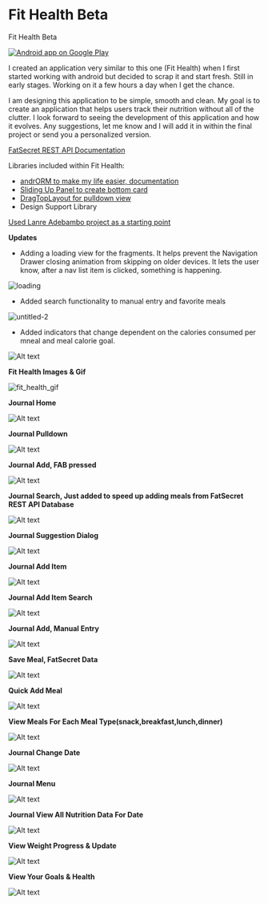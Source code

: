 # Fit Health Beta
Fit Health Beta

<a href="https://play.google.com/store/apps/details?id=com.eugene.fithealthmaingit">
  <img alt="Android app on Google Play"
       src="https://developer.android.com/images/brand/en_app_rgb_wo_60.png" />
</a>

I created an application very similar to this one (Fit Health) when I first started working with android but decided to scrap it and start fresh. Still in early stages. Working on it a few hours a day when I get the chance.  

I am designing this application to be simple, smooth and clean.  My goal is to create an application that helps users track their nutrition without all of the clutter.  I look forward to seeing the development of this application and how it evolves. Any suggestions, let me know and I will add it in within the final project or send you a personalized version. 
 
[FatSecret REST API Documentation ](http://platform.fatsecret.com/api/Default.aspx?screen=rapih) 

Libraries included within Fit Health:
- [andrORM to make my life easier, documentation](http://androrm.com/) 
- [Sliding Up Panel to create bottom card](https://github.com/umano/AndroidSlidingUpPanel) 
- [DragTopLayout for pulldown view](https://github.com/chenupt/DragTopLayout) 
- Design Support Library


[Used Lanre Adebambo project as a starting point](https://github.com/lanre-ade/Calorie-Tracker) 

**Updates**
- Adding a loading view for the fragments. It helps prevent the Navigation Drawer closing animation from skipping on older devices. It lets the user know, after a nav list item is clicked, something is happening.

![loading](https://cloud.githubusercontent.com/assets/7454787/8195910/31c1311e-1454-11e5-9b1e-9aa57c475363.gif)

- Added search functionality to manual entry and favorite meals

![untitled-2](https://cloud.githubusercontent.com/assets/7454787/8196157/c4d2e1d0-1456-11e5-9dc5-797ee131d7b3.gif)

- Added indicators that change dependent on the calories consumed per mneal and meal calorie goal. 

![Alt text](https://cloud.githubusercontent.com/assets/7454787/8120868/396b7252-1072-11e5-8109-bbff2663acbb.png "Journal Home")



**Fit Health Images & Gif**

![fit_health_gif](https://cloud.githubusercontent.com/assets/7454787/8091345/5691008c-0f81-11e5-90ca-50acc587e798.gif)


**Journal Home**

![Alt text](https://cloud.githubusercontent.com/assets/7454787/8090459/11de166e-0f7c-11e5-8ef2-56b259f949ab.PNG "Journal Home")

**Journal Pulldown**

![Alt text](https://cloud.githubusercontent.com/assets/7454787/8090455/11da7df6-0f7c-11e5-9c0c-26999cf5ff67.PNG "Journal Home")

**Journal Add, FAB pressed**

![Alt text](https://cloud.githubusercontent.com/assets/7454787/8090457/11dc4514-0f7c-11e5-9b74-421f7a716fa1.PNG "Journal Home")

**Journal Search, Just added to speed up adding meals from FatSecret REST API Database**

![Alt text](https://cloud.githubusercontent.com/assets/7454787/8090456/11dbf618-0f7c-11e5-9763-a8b6e5dc9aa3.PNG "Journal Home")

**Journal Suggestion Dialog**

![Alt text](https://cloud.githubusercontent.com/assets/7454787/8090458/11dc6e68-0f7c-11e5-8be4-d65d5f7b6ca9.PNG "Journal Home")

**Journal Add Item**

![Alt text](https://cloud.githubusercontent.com/assets/7454787/8090460/11de5eee-0f7c-11e5-934e-348b0aaa0b81.PNG "Journal Home")

**Journal Add Item Search**

![Alt text](https://cloud.githubusercontent.com/assets/7454787/8090463/11e69f0a-0f7c-11e5-803b-c4a9d0b5cd4a.PNG "Journal Home")

**Journal Add, Manual Entry**

![Alt text](https://cloud.githubusercontent.com/assets/7454787/8090461/11e3fd36-0f7c-11e5-8da8-367b05360be0.PNG "Journal Home")

**Save Meal, FatSecret Data**

![Alt text](https://cloud.githubusercontent.com/assets/7454787/8090465/11e84594-0f7c-11e5-9b34-03c6ae8a8fbf.PNG "Journal Home")

**Quick Add Meal**

![Alt text](https://cloud.githubusercontent.com/assets/7454787/8090468/11eec978-0f7c-11e5-9c77-5bf6ec6a8862.PNG "Journal Home")

**View Meals For Each Meal Type(snack,breakfast,lunch,dinner)**

![Alt text](https://cloud.githubusercontent.com/assets/7454787/8090464/11e774f2-0f7c-11e5-9af4-a2190a310e67.PNG "Journal Home")

**Journal Change Date**

![Alt text](https://cloud.githubusercontent.com/assets/7454787/8090462/11e5249a-0f7c-11e5-8f2f-c2c877b82a06.PNG "Journal Home")

**Journal Menu**

![Alt text](https://cloud.githubusercontent.com/assets/7454787/8090466/11ebde66-0f7c-11e5-9c2a-80827f71ff8c.PNG "Journal Home")

**Journal View All Nutrition Data For Date**

![Alt text](https://cloud.githubusercontent.com/assets/7454787/8090467/11ee85da-0f7c-11e5-82fe-61f725706bb7.PNG "Journal Home")

**View Weight Progress & Update**

![Alt text](https://cloud.githubusercontent.com/assets/7454787/8090469/11ef59e2-0f7c-11e5-95a1-a7cc9d5057f3.PNG "Journal Home")

**View Your Goals & Health**

![Alt text](https://cloud.githubusercontent.com/assets/7454787/8090470/11f091b8-0f7c-11e5-8f35-43ee44cc28dc.PNG "Journal Home")
